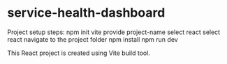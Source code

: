 # service-health-dashboard

Project setup steps:
npm init vite
provide project-name
select react
select react
navigate to the project folder
npm install
npm run dev

This React project is created using Vite build tool. 
